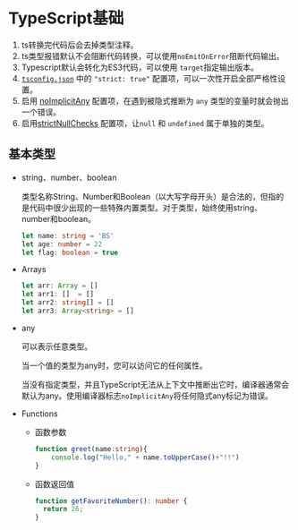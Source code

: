 # TypeScript基础

1. ts转换完代码后会去掉类型注释。
2. ts类型报错默认不会阻断代码转换，可以使用`noEmitOnError`阻断代码输出。
3. Typescript默认会转化为ES3代码，可以使用 `target`指定输出版本。
4.  [`tsconfig.json`](https://www.typescriptlang.org/docs/handbook/tsconfig-json.html) 中的 `"strict: true"` 配置项，可以一次性开启全部严格性设置。
5. 启用 [noImplicitAny](https://www.typescriptlang.org/tsconfig#noImplicitAny) 配置项，在遇到被隐式推断为 `any` 类型的变量时就会抛出一个错误。
6. 启用[strictNullChecks](https://www.typescriptlang.org/tsconfig#strictNullChecks) 配置项，让`null` 和 `undefined` 属于单独的类型。



## 基本类型

- string、number、boolean

  类型名称String、Number和Boolean（以大写字母开头）是合法的，但指的是代码中很少出现的一些特殊内置类型。对于类型，始终使用string、number和boolean。

  ~~~ts
  let name: string = 'BS'
  let age: number = 22
  let flag: boolean = true
  ~~~

- Arrays

  ~~~ts
  let arr: Array = []
  let arr1: []  = []
  let arr2: string[] = []
  let arr3: Array<string> = []
  ~~~

- any

  可以表示任意类型。

  当一个值的类型为any时，您可以访问它的任何属性。

  当没有指定类型，并且TypeScript无法从上下文中推断出它时，编译器通常会默认为any。使用编译器标志`noImplicitAny`将任何隐式any标记为错误。

- Functions

  - 函数参数

    ~~~ts
    function greet(name:string){
        console.log("Hello," + name.toUpperCase()+"!!")
    }
    ~~~

  - 函数返回值

    ~~~ts
    function getFavoriteNumber(): number {
      return 26;
    }
    ~~~

    